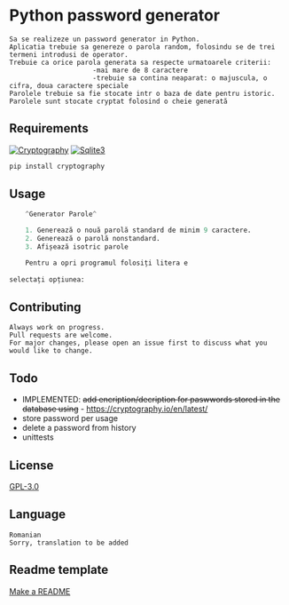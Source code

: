 # Python password generator
```
Sa se realizeze un password generator in Python.
Aplicatia trebuie sa genereze o parola random, folosindu se de trei termeni introdusi de operator.
Trebuie ca orice parola generata sa respecte urmatoarele criterii:
                     -mai mare de 8 caractere
                     -trebuie sa contina neaparat: o majuscula, o cifra, doua caractere speciale
Parolele trebuie sa fie stocate intr o baza de date pentru istoric.
Parolele sunt stocate cryptat folosind o cheie generată
```
## Requirements

[![Cryptography](https://img.shields.io/pypi/v/cryptography.svg)](https://pypi.org/project/cryptography/)
[![Sqlite3](https://img.shields.io/badge/SQLITE3-Sqlite3-brightgreen)](https://docs.python.org/3/library/sqlite3.html)
```python
pip install cryptography
```


## Usage

```python
    ^Generator Parole^

    1. Generează o nouă parolă standard de minim 9 caractere.
    2. Generează o parolă nonstandard.
    3. Afișează isotric parole

    Pentru a opri programul folosiți litera e
    
selectați opțiunea: 
```

## Contributing
```
Always work on progress.
Pull requests are welcome. 
For major changes, please open an issue first to discuss what you would like to change.
```

## Todo
- IMPLEMENTED: ~~add encription/decription for paswwords stored in the database using~~ - https://cryptography.io/en/latest/
- store password per usage
- delete a password from history
- unittests

## License
[GPL-3.0](https://choosealicense.com/licenses/gpl-3.0/)

## Language
```
Romanian
Sorry, translation to be added
```

## Readme template
[Make a README](https://www.makeareadme.com/)

